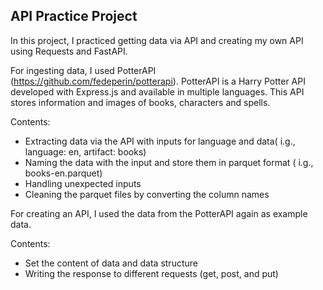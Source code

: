 ## API Practice Project
In this project, I practiced getting data via API and creating my own API using Requests and FastAPI.

For ingesting data, I used PotterAPI (https://github.com/fedeperin/potterapi). PotterAPI is a Harry Potter API developed with Express.js and available in multiple languages.
This API stores information and images of books, characters and spells. 

Contents:
- Extracting data via the API with inputs for language and data( i.g., language: en, artifact: books)
- Naming the data with the input and store them in parquet format ( i.g., books-en.parquet)
- Handling unexpected inputs
- Cleaning the parquet files by converting the column names

For creating an API, I used the data from the PotterAPI again as example data.

Contents:
- Set the content of data and data structure
- Writing the response to different requests (get, post, and put)
